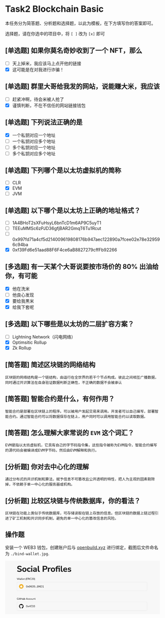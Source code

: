 # Task2 Blockchain Basic

本任务分为简答题、分析题和选择题，以此为模板，在下方填写你的答案即可。

选择题，请在你选中的项目中，将 `[ ]` 改为 `[x]` 即可

## [单选题] 如果你莫名奇妙收到了一个 NFT，那么

- [ ] 天上掉米，我应该马上点开他的链接
- [x] 这可能是在对我进行诈骗！

## [单选题] 群里大哥给我发的网站，说能赚大米，我应该

- [ ] 赶紧冲啊，待会米被人抢了
- [x] 谨慎判断，不在不信任的网站链接钱包

## [单选题] 下列说法正确的是

- [x] 一个私钥对应一个地址
- [ ] 一个私钥对应多个地址
- [ ] 多个私钥对应一个地址
- [ ] 多个私钥对应多个地址

## [单选题] 下列哪个是以太坊虚拟机的简称

- [ ] CLR
- [x] EVM
- [ ] JVM

## [单选题] 以下哪个是以太坊上正确的地址格式？

- [ ] 1A4BHoT2sXFuHsyL6bnTcD1m6AP9C5uyT1
- [ ] TEEuMMSc6zPJD36gfjBAR2GmqT6Tu1Rcut
- [ ] 0x997fd71a4cf5d214009619808176b947aec122890a7fcee02e78e329596c94ba
- [x] 0xf39Fd6e51aad88F6F4ce6aB8827279cffFb92266

## [多选题] 有一天某个大哥说要按市场价的 80% 出油给你，有可能

- [x] 他在洗米
- [ ] 他良心发现
- [x] 要给我黒米
- [x] 给我下套呢

## [多选题] 以下哪些是以太坊的二层扩容方案？

- [ ] Lightning Network（闪电网络）
- [x] Optimsitic Rollup
- [x] Zk Rollup

## [简答题] 简述区块链的网络结构

```
区块链的网络结构是一个链结构，由运行在全世界的若干个节点构成。彼此之间相互广播数据，同时通过共识算法在自身验证数据判断正确性，不正确的数据不会被承认
```

## [简答题] 智能合约是什么，有何作用？

```
智能合约是部署在区块链上的程序。可以被用户发起交易来调用。开发者可以自己编写，部署智能合约。通过智能合约可以将数据保存在链上，用户同时可以调用智能合约以读取数据。
```

## [简答题] 怎么理解大家常说的 `EVM` 这个词汇？

```
EVM是指以太坊虚拟机，它具有自己的字节码指令集，这些指令被称为EVM指令，智能合约编写的源代码会被编译成EVM字节码，然后由EVM解释和执行。
```

## [分析题] 你对去中心化的理解

```
通过分布式的共识机制和算法，赋予信息不可篡改且公开透明的特性，把人为主观的因素剔除掉，不依赖于单一中心化的服务器或机构。
```

## [分析题] 比较区块链与传统数据库，你的看法？

```
区块链在功能上类似于传统数据库，可存储读取在链上存放的信息。但区块链的数据上链过程引进了矿工机制和共识同步机制，避免的单一中心化的篡改信息的风险。
```

## 操作题

安装一个 WEB3 钱包，创建账户后与 [openbuild.xyz](https://openbuild.xyz/profile) 进行绑定，截图后文件命名为 `./bind-wallet.jpg`.

![钱包截图](./bind-wallet.jpg)
